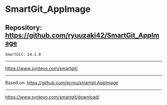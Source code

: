 
# SmartGit_AppImage

## Repository: https://github.com/ryuuzaki42/SmartGit_AppImage
    SmartGit: 24.1.0

---
https://www.syntevo.com/smartgit/

---
Based on: https://github.com/ecmu/smartgit.AppImage

---
https://www.syntevo.com/smartgit/download/
